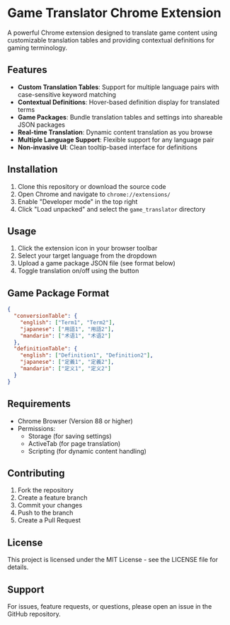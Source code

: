 # Game Translator Chrome Extension

A powerful Chrome extension designed to translate game content using customizable translation tables and providing contextual definitions for gaming terminology.

## Features

- **Custom Translation Tables**: Support for multiple language pairs with case-sensitive keyword matching
- **Contextual Definitions**: Hover-based definition display for translated terms
- **Game Packages**: Bundle translation tables and settings into shareable JSON packages
- **Real-time Translation**: Dynamic content translation as you browse
- **Multiple Language Support**: Flexible support for any language pair
- **Non-invasive UI**: Clean tooltip-based interface for definitions

## Installation

1. Clone this repository or download the source code
2. Open Chrome and navigate to `chrome://extensions/`
3. Enable "Developer mode" in the top right
4. Click "Load unpacked" and select the `game_translator` directory

## Usage

1. Click the extension icon in your browser toolbar
2. Select your target language from the dropdown
3. Upload a game package JSON file (see format below)
4. Toggle translation on/off using the button

## Game Package Format

```json
{
  "conversionTable": {
    "english": ["Term1", "Term2"],
    "japanese": ["用語1", "用語2"],
    "mandarin": ["术语1", "术语2"]
  },
  "definitionTable": {
    "english": ["Definition1", "Definition2"],
    "japanese": ["定義1", "定義2"],
    "mandarin": ["定义1", "定义2"]
  }
}
```

## Requirements

- Chrome Browser (Version 88 or higher)
- Permissions:
  - Storage (for saving settings)
  - ActiveTab (for page translation)
  - Scripting (for dynamic content handling)

## Contributing

1. Fork the repository
2. Create a feature branch
3. Commit your changes
4. Push to the branch
5. Create a Pull Request

## License

This project is licensed under the MIT License - see the LICENSE file for details.

## Support

For issues, feature requests, or questions, please open an issue in the GitHub repository.